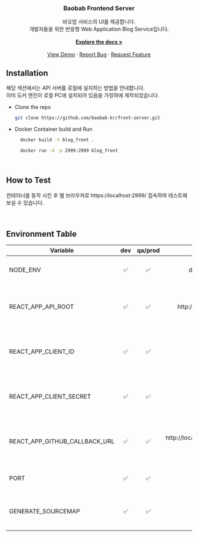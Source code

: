 <div align="center">
  <h3 align="center">Baobab Frontend Server</h3>

  <p align="center">
    바오밥 서비스의 UI를 제공합니다. <br/> 
    개발자들을 위한 반응형 Web Application Blog Service입니다. <br/>
    <br />
    <a href="https://github.com/baobab-kr/front-server"><strong>Explore the docs »</strong></a>
    <br />
    <br />
    <a href="https://qa.baobab.blog">View Demo</a>
    ·
    <a href="https://github.com/baobab-kr/front-server/issues">Report Bug</a>
    ·
    <a href="https://github.com/baobab-kr/front-server/issues">Request Feature</a>
  </p>
</div>

## Installation

해당 섹션에서는 API 서버를 로컬에 설치하는 방법을 안내합니다. <br/>
이미 도커 엔진이 로컬 PC에 설치되어 있음을 가정하에 제작되었습니다. <br/>

- Clone the repo
  ```sh
  git clone https://github.com/baobab-kr/front-server.git
  ```
- Docker Container build and Run

  ```sh
    docker build -t blog_front .
  ```

  ```sh
    docker run -d -p 2999:2999 blog_front
  ```

  <br/>

## How to Test

컨테이너를 동작 시킨 후 웹 브라우저로 https://localhost:2999/ 접속하여 테스트해 보실 수 있습니다. <br/>
<br/>
<br/>

## Environment Table

| Variable                      | dev | qa/prod |              Example               | Explanation                                           |
| ----------------------------- | :-: | :-----: | :--------------------------------: | ----------------------------------------------------- |
| NODE_ENV                      | ✅  |   ✅    |            development             | Nodejs의 실행 환경을 지정합니다.                      |
| REACT_APP_API_ROOT            | ✅  |   ✅    |       http://localhost:3000        | Backend API의 도메인과 포트 번호를 지정합니다.        |
| REACT_APP_CLIENT_ID           | ✅  |   ✅    |              PRIVATE               | Github OAuth에 사용 할 Client ID를 지정합니다.        |
| REACT_APP_CLIENT_SECRET       | ✅  |   ✅    |              PRIVATE               | Github OAuth에 사용 할 Client Secret ID를 지정합니다. |
| REACT_APP_GITHUB_CALLBACK_URL | ✅  |   ✅    | http://localhost:2999/github-login | Backend API의 도메인과 포트 번호를 지정합니다.        |
| PORT                          | ✅  |   ✅    |                2999                | Frontend의 포트 번호를 지정합니다.                    |
| GENERATE_SOURCEMAP            | ✅  |   ✅    |               false                | 디버깅을 위한 파일의 생성 여부를 지정합니다.          |
